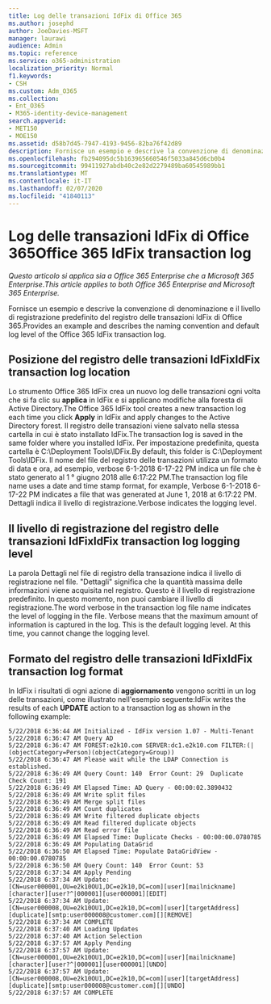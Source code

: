 ```yaml
---
title: Log delle transazioni IdFix di Office 365
ms.author: josephd
author: JoeDavies-MSFT
manager: laurawi
audience: Admin
ms.topic: reference
ms.service: o365-administration
localization_priority: Normal
f1.keywords:
- CSH
ms.custom: Adm_O365
ms.collection:
- Ent_O365
- M365-identity-device-management
search.appverid:
- MET150
- MOE150
ms.assetid: d58b7d45-7947-4193-9456-82ba76f42d89
description: Fornisce un esempio e descrive la convenzione di denominazione e il livello di registrazione predefinito del registro delle transazioni IdFix di Office 365.
ms.openlocfilehash: fb294095dc5b163965660546f5033a845d6cb0b4
ms.sourcegitcommit: 99411927abdb40c2e82d2279489ba60545989bb1
ms.translationtype: MT
ms.contentlocale: it-IT
ms.lasthandoff: 02/07/2020
ms.locfileid: "41840113"
---
```

# <a name="office-365-idfix-transaction-log"></a><span data-ttu-id="9120a-103">Log delle transazioni IdFix di Office 365</span><span class="sxs-lookup"><span data-stu-id="9120a-103">Office 365 IdFix transaction log</span></span>

<span data-ttu-id="9120a-104">*Questo articolo si applica sia a Office 365 Enterprise che a Microsoft 365 Enterprise*.</span><span class="sxs-lookup"><span data-stu-id="9120a-104">*This article applies to both Office 365 Enterprise and Microsoft 365 Enterprise.*</span></span>

<span data-ttu-id="9120a-105">Fornisce un esempio e descrive la convenzione di denominazione e il livello di registrazione predefinito del registro delle transazioni IdFix di Office 365.</span><span class="sxs-lookup"><span data-stu-id="9120a-105">Provides an example and describes the naming convention and default log level of the Office 365 IdFix transaction log.</span></span>
  
## <a name="idfix-transaction-log-location"></a><span data-ttu-id="9120a-106">Posizione del registro delle transazioni IdFix</span><span class="sxs-lookup"><span data-stu-id="9120a-106">IdFix transaction log location</span></span>

<span data-ttu-id="9120a-107">Lo strumento Office 365 IdFix crea un nuovo log delle transazioni ogni volta che si fa clic su **applica** in IdFix e si applicano modifiche alla foresta di Active Directory.</span><span class="sxs-lookup"><span data-stu-id="9120a-107">The Office 365 IdFix tool creates a new transaction log each time you click **Apply** in IdFix and apply changes to the Active Directory forest.</span></span> <span data-ttu-id="9120a-108">Il registro delle transazioni viene salvato nella stessa cartella in cui è stato installato IdFix.</span><span class="sxs-lookup"><span data-stu-id="9120a-108">The transaction log is saved in the same folder where you installed IdFix.</span></span> <span data-ttu-id="9120a-109">Per impostazione predefinita, questa cartella è C:\Deployment Tools\IDFix.</span><span class="sxs-lookup"><span data-stu-id="9120a-109">By default, this folder is C:\Deployment Tools\IDFix.</span></span> <span data-ttu-id="9120a-110">Il nome del file del registro delle transazioni utilizza un formato di data e ora, ad esempio, verbose 6-1-2018 6-17-22 PM indica un file che è stato generato al 1 ° giugno 2018 alle 6:17:22 PM.</span><span class="sxs-lookup"><span data-stu-id="9120a-110">The transaction log file name uses a date and time stamp format, for example, Verbose 6-1-2018 6-17-22 PM indicates a file that was generated at June 1, 2018 at 6:17:22 PM.</span></span> <span data-ttu-id="9120a-111">Dettagli indica il livello di registrazione.</span><span class="sxs-lookup"><span data-stu-id="9120a-111">Verbose indicates the logging level.</span></span> 
  
## <a name="idfix-transaction-log-logging-level"></a><span data-ttu-id="9120a-112">Il livello di registrazione del registro delle transazioni IdFix</span><span class="sxs-lookup"><span data-stu-id="9120a-112">IdFix transaction log logging level</span></span>

<span data-ttu-id="9120a-p102">La parola Dettagli nel file di registro della transazione indica il livello di registrazione nel file. "Dettagli" significa che la quantità massima delle informazioni viene acquisita nel registro. Questo è il livello di registrazione predefinito. In questo momento, non puoi cambiare il livello di registrazione.</span><span class="sxs-lookup"><span data-stu-id="9120a-p102">The word verbose in the transaction log file name indicates the level of logging in the file. Verbose means that the maximum amount of information is captured in the log. This is the default logging level. At this time, you cannot change the logging level.</span></span>
  
## <a name="idfix-transaction-log-format"></a><span data-ttu-id="9120a-117">Formato del registro delle transazioni IdFix</span><span class="sxs-lookup"><span data-stu-id="9120a-117">IdFix transaction log format</span></span>

<span data-ttu-id="9120a-118">In IdFix i risultati di ogni azione di **aggiornamento** vengono scritti in un log delle transazioni, come illustrato nell'esempio seguente:</span><span class="sxs-lookup"><span data-stu-id="9120a-118">IdFix writes the results of each **UPDATE** action to a transaction log as shown in the following example:</span></span>
  
```
5/22/2018 6:36:44 AM Initialized - IdFix version 1.07 - Multi-Tenant
5/22/2018 6:36:47 AM Query AD
5/22/2018 6:36:47 AM FOREST:e2k10.com SERVER:dc1.e2k10.com FILTER:(|(objectCategory=Person)(objectCategory=Group))
5/22/2018 6:36:47 AM Please wait while the LDAP Connection is established.
5/22/2018 6:36:49 AM Query Count: 140  Error Count: 29  Duplicate Check Count: 191
5/22/2018 6:36:49 AM Elapsed Time: AD Query - 00:00:02.3890432
5/22/2018 6:36:49 AM Write split files
5/22/2018 6:36:49 AM Merge split files
5/22/2018 6:36:49 AM Count duplicates
5/22/2018 6:36:49 AM Write filtered duplicate objects
5/22/2018 6:36:49 AM Read filtered duplicate objects
5/22/2018 6:36:49 AM Read error file
5/22/2018 6:36:49 AM Elapsed Time: Duplicate Checks - 00:00:00.0780785
5/22/2018 6:36:49 AM Populating DataGrid
5/22/2018 6:36:50 AM Elapsed Time: Populate DataGridView - 00:00:00.0780785
5/22/2018 6:36:50 AM Query Count: 140  Error Count: 53
5/22/2018 6:37:34 AM Apply Pending
5/22/2018 6:37:34 AM Update: [CN=user000001,OU=e2k10OU1,DC=e2k10,DC=com][user][mailnickname][character][user?^|000001][user000001][EDIT]
5/22/2018 6:37:34 AM Update: [CN=user000008,OU=e2k10OU1,DC=e2k10,DC=com][user][targetAddress][duplicate][smtp:user000008@customer.com][][REMOVE]
5/22/2018 6:37:34 AM COMPLETE
5/22/2018 6:37:40 AM Loading Updates
5/22/2018 6:37:40 AM Action Selection
5/22/2018 6:37:57 AM Apply Pending
5/22/2018 6:37:57 AM Update: [CN=user000001,OU=e2k10OU1,DC=e2k10,DC=com][user][mailnickname][character][user?^|000001][user000001][UNDO]
5/22/2018 6:37:57 AM Update: [CN=user000008,OU=e2k10OU1,DC=e2k10,DC=com][user][targetAddress][duplicate][smtp:user000008@customer.com][][UNDO]
5/22/2018 6:37:57 AM COMPLETE
```